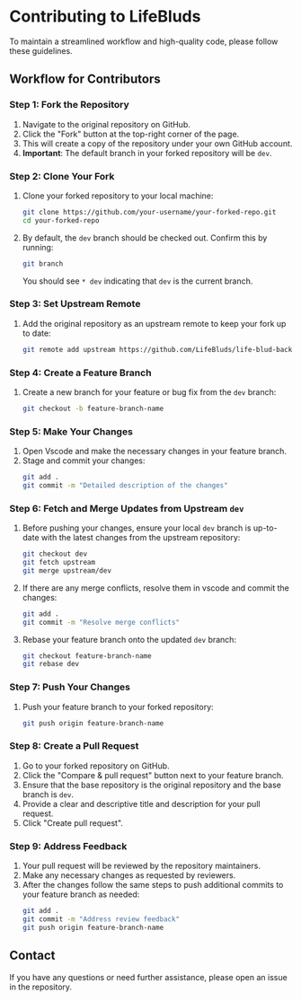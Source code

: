 # Contributing to LifeBluds

To maintain a streamlined workflow and high-quality code, please follow these guidelines.

## Workflow for Contributors

### Step 1: Fork the Repository

1. Navigate to the original repository on GitHub.
2. Click the "Fork" button at the top-right corner of the page.
3. This will create a copy of the repository under your own GitHub account.
4. **Important**: The default branch in your forked repository will be `dev`.

### Step 2: Clone Your Fork

1. Clone your forked repository to your local machine:

   ```bash
   git clone https://github.com/your-username/your-forked-repo.git
   cd your-forked-repo
   ```

2. By default, the `dev` branch should be checked out. Confirm this by running:
   ```bash
   git branch
   ```
   You should see `* dev` indicating that `dev` is the current branch.

### Step 3: Set Upstream Remote

1. Add the original repository as an upstream remote to keep your fork up to date:
   ```bash
   git remote add upstream https://github.com/LifeBluds/life-blud-backend.git
   ```

### Step 4: Create a Feature Branch

1. Create a new branch for your feature or bug fix from the `dev` branch:
   ```bash
   git checkout -b feature-branch-name
   ```

### Step 5: Make Your Changes

1. Open Vscode and make the necessary changes in your feature branch.
2. Stage and commit your changes:
   ```bash
   git add .
   git commit -m "Detailed description of the changes"
   ```

### Step 6: Fetch and Merge Updates from Upstream `dev`

1. Before pushing your changes, ensure your local `dev` branch is up-to-date with the latest changes from the upstream repository:

   ```bash
   git checkout dev
   git fetch upstream
   git merge upstream/dev
   ```

2. If there are any merge conflicts, resolve them in vscode and commit the changes:

   ```bash
   git add .
   git commit -m "Resolve merge conflicts"
   ```

3. Rebase your feature branch onto the updated `dev` branch:
   ```bash
   git checkout feature-branch-name
   git rebase dev
   ```

### Step 7: Push Your Changes

1. Push your feature branch to your forked repository:
   ```bash
   git push origin feature-branch-name
   ```

### Step 8: Create a Pull Request

1. Go to your forked repository on GitHub.
2. Click the "Compare & pull request" button next to your feature branch.
3. Ensure that the base repository is the original repository and the base branch is `dev`.
4. Provide a clear and descriptive title and description for your pull request.
5. Click "Create pull request".

### Step 9: Address Feedback

1. Your pull request will be reviewed by the repository maintainers.
2. Make any necessary changes as requested by reviewers.
3. After the changes follow the same steps to push additional commits to your feature branch as needed:
   ```bash
   git add .
   git commit -m "Address review feedback"
   git push origin feature-branch-name
   ```

## Contact

If you have any questions or need further assistance, please open an issue in the repository.
